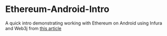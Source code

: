 # Ethereum-Android-Intro

A quick intro demonstrating working with Ethereum on Android using Infura and Web3j from [this article](https://medium.com/datadriveninvestor/an-introduction-to-ethereum-development-on-android-using-web3j-and-infura-763940719997)
